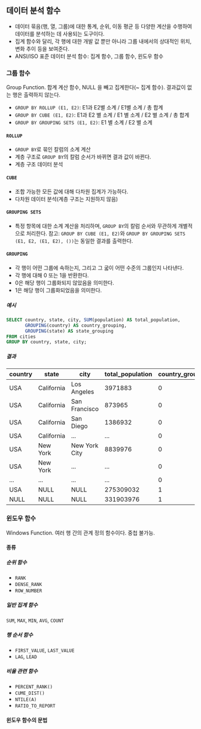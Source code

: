 ## 데이터 분석 함수
- 데이터 묶음(행, 열, 그룹)에 대한 통계, 순위, 이동 평균 등 다양한 계산을 수행하여 데이터를 분석하는 데 사용되는 도구이다.
- 집계 함수와 달리, 각 행에 대한 개발 값 뿐만 아니라 그룹 내에서의 상대적인 위치, 변화 추이 등을 보여준다.
- ANSI/ISO 표준 데이터 분석 함수: 집계 함수, 그룹 함수, 윈도우 함수
### 그룹 함수
Group Function. 합계 계산 함수, NULL 을 빼고 집계한다(~ 집계 함수). 결과값이 없는 행은 출력하지 않는다.
- `GROUP BY ROLLUP (E1, E2)`: E1과 E2별 소계 / E1별 소계 / 총 합계
- `GROUP BY CUBE (E1, E2)`: E1과 E2 별 소계 / E1 별 소계 / E2 별 소계 / 총 합계
- `GROUP BY GROUPING SETS (E1, E2)`: E1 별 소계 / E2 별 소계
#### `ROLLUP`
- `GROUP BY`로 묶인 칼럼의 소계 계산
- 계층 구조로 `GROUP BY`의 칼럼 순서가 바뀌면 결과 값이 바뀐다.
- 계층 구조 데이터 분석
#### `CUBE`
- 조합 가능한 모든 값에 대해 다차원 집계가 가능하다.
- 다차원 데이터 분석(계층 구조는 지원하지 않음)
#### `GROUPING SETS`
- 특정 항목에 대한 소계 계산을 처리하며, `GROUP BY`의 칼럼 순서와 무관하게 개별적으로 처리한다.
참고: `GROUP BY CUBE (E1, E2)`와 `GROUP BY GROUPING SETS (E1, E2, (E1, E2), ())`는 동일한 결과를 출력한다.
#### `GROUPING`
- 각 행이 어떤 그룹에 속하는지, 그리고 그 굷이 어떤 수준의 그룹인지 나타낸다.
- 각 행에 대해 0 또는 1을 반환한다.
- 0은 해당 행이 그룹화되지 않았음을 의미한다.
- 1은 해당 행이 그룹화되었음을 의미한다.
##### 예시
```SQL
SELECT country, state, city, SUM(population) AS total_population,
       GROUPING(country) AS country_grouping,
       GROUPING(state) AS state_grouping
FROM cities
GROUP BY country, state, city;
```
##### 결과

| country | state      | city          | total_population | country_grouping | state_grouping |
| ------- | ---------- | ------------- | ---------------- | ---------------- | -------------- |
| USA     | California | Los Angeles   | 3971883          | 0                | 0              |
| USA     | California | San Francisco | 873965           | 0                | 0              |
| USA     | California | San Diego     | 1386932          | 0                | 0              |
| USA     | California | ...           | ...              | 0                | 0              |
| USA     | New York   | New York City | 8839976          | 0                | 0              |
| USA     | New York   | ...           | ...              | 0                | 0              |
| ...     | ...        | ...           | ...              | 0                | 0              |
| USA     | NULL       | NULL          | 275309032        | 1                | 0              |
| NULL    | NULL       | NULL          | 331903976        | 1                | 1              |

### 윈도우 함수
Windows Function. 여러 행 간의 관계 정의 함수이다. 중첩 불가능.
#### 종류
##### 순위 함수
- `RANK`
- `DENSE_RANK`
- `ROW_NUMBER`
##### 일반 집계 함수
`SUM`, `MAX`, `MIN`, `AVG`, `COUNT`
##### 행 순서 함수
- `FIRST_VALUE`, `LAST_VALUE`
- `LAG`, `LEAD`
##### 비율 관련 함수
- `PERCENT_RANK()`
- `CUME_DIST()`
- `NTILE(A)`
- `RATIO_TO_REPORT`
#### 윈도우 함수의 문법